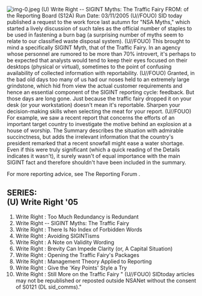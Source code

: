 ![img-0.jpeg](img-0.jpeg)
(U) Write Right -- SIGINT Myths: The Traffic Fairy
FROM:
of the Reporting Board (S12A)
Run Date: 03/11/2005
(U//FOUO) SID today published a request to the work force last autumn for "NSA Myths," which started a lively discussion of such tales as the official number of staples to be used in fastening a burn bag (a surprising number of myths seem to relate to our classified waste disposal system).
(U//FOUO) This brought to mind a specifically SIGINT Myth, that of the Traffic Fairy. In an agency whose personnel are rumored to be more than $70 \%$ introvert, it's perhaps to be expected that analysts would tend to keep their eyes focused on their desktops (physical or virtual), sometimes to the point of confusing availability of collected information with reportability.
(U//FOUO) Granted, in the bad old days too many of us had our noses held to an extremely large grindstone, which hid from view the actual customer requirements and hence an essential component of the SIGINT reporting cycle: feedback. But those days are long gone. Just because the traffic fairy dropped it on your desk (or your workstation) doesn't mean it's reportable. Sharpen your decision-making skills when selecting the meat for your report.
(U//FOUO) For example, we saw a recent report that concerns the efforts of an important target country to investigate the motive behind an explosion at a house of worship. The Summary describes the situation with admirable succinctness, but adds the irrelevant information that the country's president remarked that a recent snowfall might ease a water shortage. Even if this were truly significant (which a quick reading of the Details indicates it wasn't), it surely wasn't of equal importance with the main SIGINT fact and therefore shouldn't have been included in the summary.

For more reporting advice, see The Reporting Forum .

## SERIES: <br> (U) Write Right '05

1. Write Right : Too Much Redundancy is Redundant
2. Write Right -- SIGINT Myths: The Traffic Fairy
3. Write Right : There Is No Index of Forbidden Words
4. Write Right : Avoiding SIGINTisms
5. Write Right : A Note on Validity Wording
6. Write Right : Brevity Can Impede Clarity (or, A Capital Situation)
7. Write Right : Opening the Traffic Fairy's Packages
8. Write Right : Management Theory Applied to Reporting
9. Write Right : Give the 'Key Points' Style a Try
10. Write Right : Still More on the Traffic Fairy
" (U//FOUO) SIDtoday articles may not be republished or reposted outside NSANet without the consent of S0121 (DL sid_comms)."
